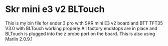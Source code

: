 # Skr mini e3 v2 BLTouch
This is my bin file for ender 3 pro with SKR mini E3 v2 board and BTT TFT35 V3.0 with BLTouch working properly
All factory endstops are in place and BLTouch is plugged into the z probe port on the board.
This is also using Marlin 2.0.9.1 
